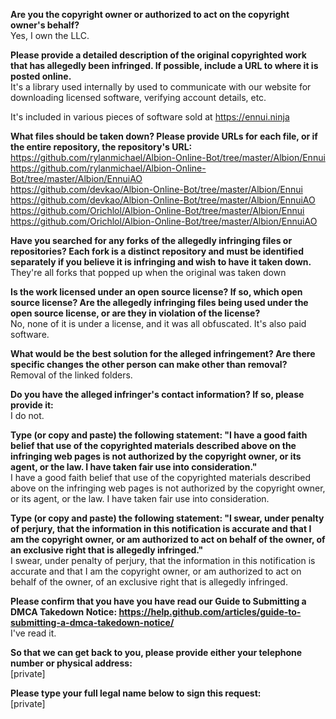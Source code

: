 **Are you the copyright owner or authorized to act on the copyright owner's behalf?**  
Yes, I own the LLC.

**Please provide a detailed description of the original copyrighted work that has allegedly been infringed. If possible, include a URL to where it is posted online.**  
It's a library used internally by used to communicate with our website for downloading licensed software, verifying account details, etc.

It's included in various pieces of software sold at https://ennui.ninja

**What files should be taken down? Please provide URLs for each file, or if the entire repository, the repository's URL:**  
https://github.com/rylanmichael/Albion-Online-Bot/tree/master/Albion/Ennui  
https://github.com/rylanmichael/Albion-Online-Bot/tree/master/Albion/EnnuiAO  
https://github.com/devkao/Albion-Online-Bot/tree/master/Albion/Ennui  
https://github.com/devkao/Albion-Online-Bot/tree/master/Albion/EnnuiAO  
https://github.com/Orichlol/Albion-Online-Bot/tree/master/Albion/Ennui  
https://github.com/Orichlol/Albion-Online-Bot/tree/master/Albion/EnnuiAO  

**Have you searched for any forks of the allegedly infringing files or repositories? Each fork is a distinct repository and must be identified separately if you believe it is infringing and wish to have it taken down.**  
They're all forks that popped up when the original was taken down

**Is the work licensed under an open source license? If so, which open source license? Are the allegedly infringing files being used under the open source license, or are they in violation of the license?**  
No, none of it is under a license, and it was all obfuscated. It's also paid software.

**What would be the best solution for the alleged infringement? Are there specific changes the other person can make other than removal?**  
Removal of the linked folders.

**Do you have the alleged infringer's contact information? If so, please provide it:**  
I do not.

**Type (or copy and paste) the following statement: "I have a good faith belief that use of the copyrighted materials described above on the infringing web pages is not authorized by the copyright owner, or its agent, or the law. I have taken fair use into consideration."**  
I have a good faith belief that use of the copyrighted materials described above on the infringing web pages is not authorized by the copyright owner, or its agent, or the law. I have taken fair use into consideration.

**Type (or copy and paste) the following statement: "I swear, under penalty of perjury, that the information in this notification is accurate and that I am the copyright owner, or am authorized to act on behalf of the owner, of an exclusive right that is allegedly infringed."**  
I swear, under penalty of perjury, that the information in this notification is accurate and that I am the copyright owner, or am authorized to act on behalf of the owner, of an exclusive right that is allegedly infringed.

**Please confirm that you have you have read our Guide to Submitting a DMCA Takedown Notice: https://help.github.com/articles/guide-to-submitting-a-dmca-takedown-notice/**  
I've read it.

**So that we can get back to you, please provide either your telephone number or physical address:**  
[private]

**Please type your full legal name below to sign this request:**  
[private]
